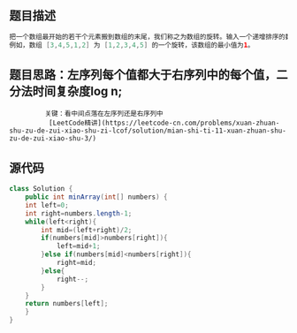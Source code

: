## 题目描述
```java
把一个数组最开始的若干个元素搬到数组的末尾，我们称之为数组的旋转。输入一个递增排序的数组的一个旋转，输出旋转数组的最小元素。
例如，数组 [3,4,5,1,2] 为 [1,2,3,4,5] 的一个旋转，该数组的最小值为1。 
```

## 题目思路：左序列每个值都大于右序列中的每个值，二分法时间复杂度log n;
             关键：看中间点落在左序列还是右序列中
              [LeetCode精讲](https://leetcode-cn.com/problems/xuan-zhuan-shu-zu-de-zui-xiao-shu-zi-lcof/solution/mian-shi-ti-11-xuan-zhuan-shu-zu-de-zui-xiao-shu-3/)

## 源代码
```java
class Solution {
    public int minArray(int[] numbers) {
    int left=0;
    int right=numbers.length-1;
    while(left<right){
        int mid=(left+right)/2;
        if(numbers[mid]>numbers[right]){
            left=mid+1;
        }else if(numbers[mid]<numbers[right]){
            right=mid;
        }else{
            right--;
        }
    }
    return numbers[left];
    }
}
```


